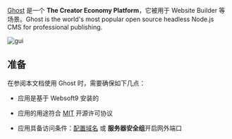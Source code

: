 [Ghost](https://ghost.org/) 是一个 **The Creator Economy Platform**，它被用于 Website Builder  等场景。Ghost is the world's most popular open source headless Node.js CMS for professional publishing.


![gui](https://libs.websoft9.com/Websoft9/DocsPicture/en/ghost/ghost-ui-websoft9.png)


## 准备

在参阅本文档使用 Ghost 时，需要确保如下几点：

- 应用是基于 Websoft9 安装的

- 应用的用途符合 [MIT](https://opensource.org/licenses/MIT) 开源许可协议

- 应用具备访问条件：[配置域名](./guide/appsetdomain) 或 **服务器安全组**开启网外端口